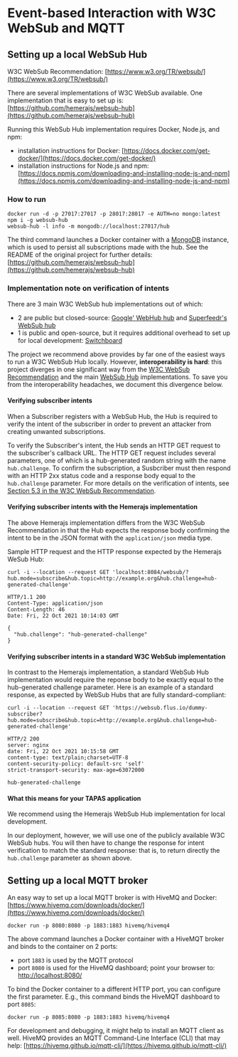 # Event-based Interaction with W3C WebSub and MQTT

## Setting up a local WebSub Hub

W3C WebSub Recommendation: [https://www.w3.org/TR/websub/](https://www.w3.org/TR/websub/)

There are several implementations of W3C WebSub available.  One implementation that is easy to set up is:
[https://github.com/hemerajs/websub-hub](https://github.com/hemerajs/websub-hub)

Running this WebSub Hub implementation requires Docker, Node.js, and npm:
* installation instructions for Docker: [https://docs.docker.com/get-docker/](https://docs.docker.com/get-docker/)
* installation instructions for Node.js and npm: [https://docs.npmjs.com/downloading-and-installing-node-js-and-npm](https://docs.npmjs.com/downloading-and-installing-node-js-and-npm)

### How to run

```shell
docker run -d -p 27017:27017 -p 28017:28017 -e AUTH=no mongo:latest
npm i -g websub-hub
websub-hub -l info -m mongodb://localhost:27017/hub
```

The third command launches a Docker container with a [MongoDB](https://www.mongodb.com/) instance,
which is used to persist all subscriptions made with the hub. See the README of the original project
for further details: [https://github.com/hemerajs/websub-hub](https://github.com/hemerajs/websub-hub)

### Implementation note on verification of intents

There are 3 main W3C WebSub hub implementations out of which:
* 2 are public but closed-source: [Google' WebHub hub](http://pubsubhubbub.appspot.com/)
and [Superfeedr's WebSub hub](https://websub.superfeedr.com/)
* 1 is public and open-source, but it requires additional overhead to set up for local development:
  [Switchboard](https://switchboard.p3k.io/)

The project we recommend above provides by far one of the easiest ways to run a W3C WebSub Hub locally. However,
**interoperability is hard**: this project diverges in one significant way from the [W3C WebSub Recommendation](https://www.w3.org/TR/websub/)
and the main [WebSub Hub](http://pubsubhubbub.appspot.com/) implementations. To save you from the
interoperability headaches, we document this divergence  below.

#### Verifying subscriber intents

When a Subscriber registers with a WebSub Hub, the Hub is required to verify the intent of the subscriber
in order to prevent an attacker from creating unwanted subscriptions.

To verify the Subscriber's intent, the Hub sends an HTTP GET request to the subscriber's callback
URL. The HTTP GET request includes several parameters, one of which is a hub-generated random string
with the name `hub.challenge`. To confirm the subscription, a Susbcriber must then respond with an
HTTP 2xx status code and a response body equal to the `hub.challenge` parameter. For more details on
the verification of intents, see [Section 5.3 in the W3C WebSub Recommendation](https://www.w3.org/TR/websub/#hub-verifies-intent).

#### Verifying subscriber intents with the Hemerajs implementation

The above Hemerajs implementation differs from the W3C WebSub Recommendation in that the Hub expects the
response body confirming the intent to be in the JSON format with the `application/json` media type.

Sample HTTP request and the HTTP response expected by the Hemerajs WeSub Hub:

```shell
curl -i --location --request GET 'localhost:8084/websub/?hub.mode=subscribe&hub.topic=http://example.org&hub.challenge=hub-generated-challenge'

HTTP/1.1 200
Content-Type: application/json
Content-Length: 46
Date: Fri, 22 Oct 2021 10:14:03 GMT

{
  "hub.challenge": "hub-generated-challenge"
}
```

#### Verifying subscriber intents in a standard W3C WebSub implementation

In contrast to the Hemerajs implementation, a standard WebSub Hub implementation would require the reponse body to be exactly equal to the
hub-generated challenge parameter. Here is an example of a standard response, as expected by WebSub Hubs
that are fully standard-compliant:

```shell
curl -i --location --request GET 'https://websub.flus.io/dummy-subscriber?hub.mode=subscribe&hub.topic=http://example.org&hub.challenge=hub-generated-challenge'

HTTP/2 200
server: nginx
date: Fri, 22 Oct 2021 10:15:58 GMT
content-type: text/plain;charset=UTF-8
content-security-policy: default-src 'self'
strict-transport-security: max-age=63072000

hub-generated-challenge
```

#### What this means for your TAPAS application

We recommend using the Hemerajs WebSub Hub implementation for local development.

In our deployment, however, we will use one of the publicly available W3C WebSub hubs. You will then
have to change the response for intent verification to match the standard response: that is, to return
directly the `hub.challenge` parameter as shown above.


## Setting up a local MQTT broker

An easy way to set up a local MQTT broker is with HiveMQ and Docker:
[https://www.hivemq.com/downloads/docker/](https://www.hivemq.com/downloads/docker/)

```shell
docker run -p 8080:8080 -p 1883:1883 hivemq/hivemq4
```

The above command launches a Docker container with a HiveMQT broker and binds to the container on 2 ports:
* port `1883` is used by the MQTT protocol
* port `8080` is used for the HiveMQ dashboard; point your browser to: [http://localhost:8080/](http://localhost:8080/)

To bind the Docker container to a different HTTP port, you can configure the first parameter. E.g.,
this command binds the HiveMQT dashboard to port `8085`:

```shell
docker run -p 8085:8080 -p 1883:1883 hivemq/hivemq4
```

For development and debugging, it might help to install an MQTT client as well. HiveMQ provides an MQTT
Command-Line Interface (CLI) that may help: [https://hivemq.github.io/mqtt-cli/](https://hivemq.github.io/mqtt-cli/)
